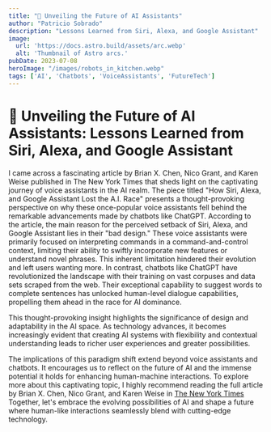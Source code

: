 ```yaml
---
title: "🚀 Unveiling the Future of AI Assistants"
author: "Patricio Sobrado"
description: "Lessons Learned from Siri, Alexa, and Google Assistant"
image:
  url: 'https://docs.astro.build/assets/arc.webp'
  alt: 'Thumbnail of Astro arcs.'
pubDate: 2023-07-08
heroImage: "/images/robots_in_kitchen.webp"
tags: ['AI', 'Chatbots', 'VoiceAssistants', 'FutureTech']
---
```



# 🚀 Unveiling the Future of AI Assistants: Lessons Learned from Siri, Alexa, and Google Assistant

I came across a fascinating article by Brian X. Chen, Nico Grant, and Karen Weise published in The New York Times that sheds light on the captivating journey of voice assistants in the AI realm. The piece titled "How Siri, Alexa, and Google Assistant Lost the A.I. Race" presents a thought-provoking perspective on why these once-popular voice assistants fell behind the remarkable advancements made by chatbots like ChatGPT.
According to the article, the main reason for the perceived setback of Siri, Alexa, and Google Assistant lies in their "bad design." These voice assistants were primarily focused on interpreting commands in a command-and-control context, limiting their ability to swiftly incorporate new features or understand novel phrases. This inherent limitation hindered their evolution and left users wanting more.
In contrast, chatbots like ChatGPT have revolutionized the landscape with their training on vast corpuses and data sets scraped from the web. Their exceptional capability to suggest words to complete sentences has unlocked human-level dialogue capabilities, propelling them ahead in the race for AI dominance.

This thought-provoking insight highlights the significance of design and adaptability in the AI space. As technology advances, it becomes increasingly evident that creating AI systems with flexibility and contextual understanding leads to richer user experiences and greater possibilities.

The implications of this paradigm shift extend beyond voice assistants and chatbots. It encourages us to reflect on the future of AI and the immense potential it holds for enhancing human-machine interactions.
To explore more about this captivating topic, I highly recommend reading the full article by Brian X. Chen, Nico Grant, and Karen Weise in [The New York Times](https://lnkd.in/e6yK-4Bc)
Together, let's embrace the evolving possibilities of AI and shape a future where human-like interactions seamlessly blend with cutting-edge technology.
